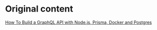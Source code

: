 # Original content

[How To Build a GraphQL API with Node.js, Prisma, Docker and Postgres](https://dev.to/nditah/how-to-build-a-graphql-api-with-node-prisma-and-postgres-ajg)

